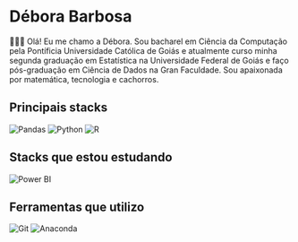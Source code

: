 # Débora Barbosa

👩🏻‍💻 Olá! Eu me chamo a Débora. Sou bacharel em Ciência da Computação pela Pontíficia Universidade Católica de Goiás e atualmente curso minha segunda graduação em Estatística na Universidade Federal de Goiás e faço pós-graduação em Ciência de Dados na Gran Faculdade. Sou apaixonada por matemática, tecnologia e cachorros.

## Principais stacks
![Pandas](https://img.shields.io/badge/Pandas-150458?logo=pandas&logoColor=fff) ![Python](https://img.shields.io/badge/Python-3776AB?logo=python&logoColor=fff) ![R](https://img.shields.io/badge/R-%23276DC3.svg?logo=r&logoColor=white)

## Stacks que estou estudando
![Power BI](https://custom-icon-badges.demolab.com/badge/Power%20BI-F1C912?logo=power-bi&logoColor=fff)

## Ferramentas que utilizo
![Git](https://img.shields.io/badge/Git-F05032?logo=git&logoColor=fff) ![Anaconda](https://img.shields.io/badge/Anaconda-44A833?logo=anaconda&logoColor=fff)

